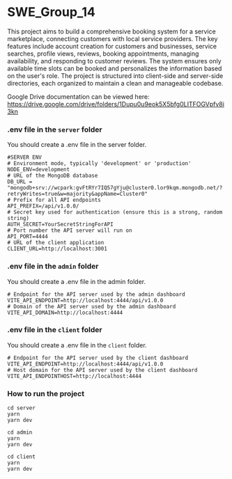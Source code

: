 # SWE_Group_14

This project aims to build a comprehensive booking system for a service marketplace, connecting customers with local service providers. The key features include account creation for customers and businesses, service searches, profile views, reviews, booking appointments, managing availability, and responding to customer reviews. The system ensures only available time slots can be booked and personalizes the information based on the user's role. The project is structured into client-side and server-side directories, each organized to maintain a clean and manageable codebase.

Google Drive documentation can be viewed here: https://drive.google.com/drive/folders/1Dupu0u9eok5X5bfg0LITFOGVpfv8i3kn

### .env file in the `server` folder

You should create a .env file in the server folder.

```
#SERVER ENV
# Environment mode, typically 'development' or 'production'
NODE_ENV=development
# URL of the MongoDB database
DB_URL = "mongodb+srv://wcpark:gvFtRYr7IQ57gYju@cluster0.lor9kqm.mongodb.net/?retryWrites=true&w=majority&appName=Cluster0"
# Prefix for all API endpoints
API_PREFIX=/api/v1.0.0/
# Secret key used for authentication (ensure this is a strong, random string)
AUTH_SECRET=YourSecretStringForAPI
# Port number the API server will run on
API_PORT=4444
# URL of the client application
CLIENT_URL=http://localhost:3001

```

### .env file in the `admin` folder

You should create a .env file in the admin folder.

```
# Endpoint for the API server used by the admin dashboard
VITE_API_ENDPOINT=http://localhost:4444/api/v1.0.0
# Domain of the API server used by the admin dashboard
VITE_API_DOMAIN=http://localhost:4444

```

### .env file in the `client` folder

You should create a .env file in the `client` folder.

```
# Endpoint for the API server used by the client dashboard
VITE_API_ENDPOINT=http://localhost:4444/api/v1.0.0
# Host domain for the API server used by the client dashboard
VITE_API_ENDPOINTHOST=http://localhost:4444

```

### How to run the project

```
cd server
yarn
yarn dev

cd admin
yarn
yarn dev

cd client
yarn
yarn dev
